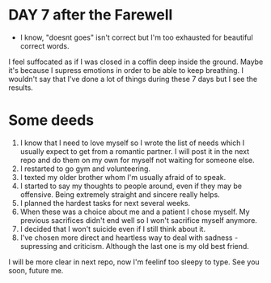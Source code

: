 # DAY 7 after the Farewell

* I know, "doesnt goes" isn't correct but I'm too exhausted for beautiful correct words.

I feel suffocated as if I was closed in a coffin deep inside the ground.
Maybe it's because I supress emotions in order to be able to keep breathing.
I wouldn't say that I've done a lot of things during these 7 days but I see the results.

# Some deeds

1. I know that I need to love myself so I wrote the list of needs which I usually expect to get from a romantic partner. I will post it in the next repo and do them on my own for myself not waiting for someone else.
2. I restarted to go gym and volunteering.
3. I texted my older brother whom I'm usually afraid of to speak.
4. I started to say my thoughts to people around, even if they may be offensive. Being extremely straight and sincere really helps.
5. I planned the hardest tasks for next several weeks.
6. When these was a choice about me and a patient I chose myself. My previous sacrifices didn't end well so I won't sacrifice myself anymore.
7. I decided that I won't suicide even if I still think about it.
8. I've chosen more direct and heartless way to deal with sadness - supressing and criticism. Although the last one is my old best friend.

I will be more clear in next repo, now I'm feelinf too sleepy to type.
See you soon, future me.
